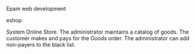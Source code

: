 Epam web development

eshop

System Online Store.
The administrator maintains a catalog of goods. 
The customer makes and pays for the Goods order. 
The administrator can add non-payers to the black list.